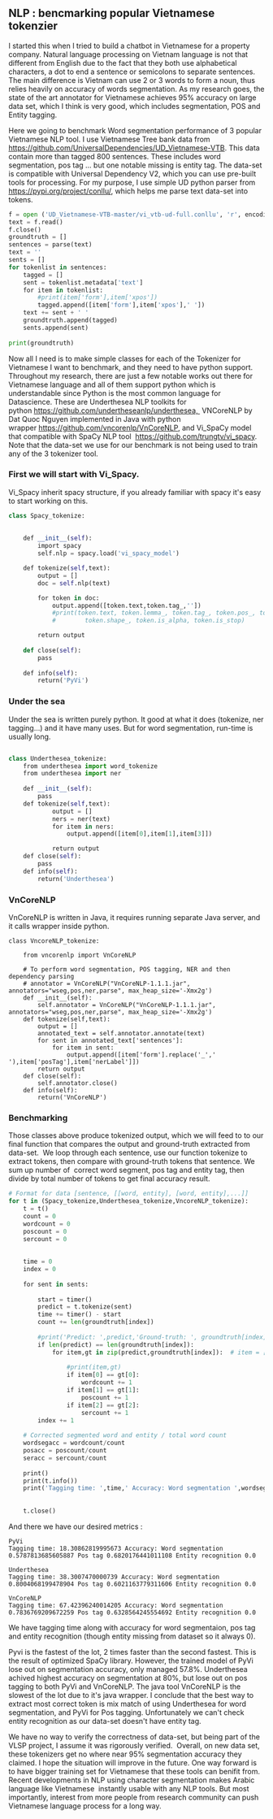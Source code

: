 ## NLP : bencmarking popular Vietnamese tokenzier

I started this when I tried to build a chatbot in Vietnamese for a property company. Natural language processing on Vietnam language is not that different from English due to the fact that they both use alphabetical characters, a dot to end a sentence or semicolons to separate sentences.  The main difference is Vietnam can use 2 or 3 words to form a noun, thus relies heavily on accuracy of words segmentation. As my research goes, the state of the art annotator for Vietnamese achieves 95% accuracy on large data set, which I think is very good, which includes segmentation, POS and Entity tagging. 

Here we going to benchmark Word segmentation performance of 3 popular Vietnamese NLP tool. I use Vietnamese Tree bank data from  https://github.com/UniversalDependencies/UD_Vietnamese-VTB. This data contain more than tagged 800 sentences. These includes word segmentation, pos tag ... but one notable missing is entity tag. The data-set is compatible with Universal Dependency V2, which you can use pre-built tools for processing. For my purpose, I use simple UD python parser from  https://pypi.org/project/conllu/, which helps me parse text data-set into tokens. 

```python
f = open ('UD_Vietnamese-VTB-master/vi_vtb-ud-full.conllu', 'r', encoding='utf-8')
text = f.read()
f.close()
groundtruth = []
sentences = parse(text)
text = ''
sents = []
for tokenlist in sentences:
    tagged = []
    sent = tokenlist.metadata['text']
    for item in tokenlist:
        #print(item['form'],item['xpos'])
        tagged.append([item['form'],item['xpos'],' '])
    text += sent + ' '
    groundtruth.append(tagged)
    sents.append(sent)
    
print(groundtruth)
```

Now all I need is to make simple classes for each of the Tokenizer for Vietnamese I want to benchmark, and they need to have python support. Throughout my research, there are just a few notable works out there for Vietnamese language and all of them support python which is understandable since Python is the most common language for Datascience. These are Underthesea NLP toolkits for python https://github.com/undertheseanlp/underthesea,  VNCoreNLP by Dat Quoc Nguyen implemented in Java with python wrapper https://github.com/vncorenlp/VnCoreNLP, and Vi_SpaCy model that compatible with SpaCy NLP tool  https://github.com/trungtv/vi_spacy. Note that the data-set we use for our benchmark is not being used to train any of the 3 tokenizer tool.

### First we will start with Vi_Spacy. 
Vi_Spacy inherit spacy structure, if you already familiar with spacy it's easy to start working on this.

```python
class Spacy_tokenize:
    
    
    def __init__(self):
        import spacy
        self.nlp = spacy.load('vi_spacy_model')

    def tokenize(self,text):
        output = []
        doc = self.nlp(text)

        for token in doc:
            output.append([token.text,token.tag_,''])
            #print(token.text, token.lemma_, token.tag_, token.pos_, token.dep_,
            #        token.shape_, token.is_alpha, token.is_stop)

        return output
    
    def close(self):
        pass
    
    def info(self):
        return('PyVi')
```
### Under the sea
Under the sea is written purely python. It good at what it does (tokenize, ner tagging...) and it have many uses. But for word segmentation, run-time is usually long.
```python

class Underthesea_tokenize:
    from underthesea import word_tokenize
    from underthesea import ner
    
    def __init__(self):
        pass
    def tokenize(self,text):
            output = []
            ners = ner(text)
            for item in ners:
                output.append([item[0],item[1],item[3]])

            return output
    def close(self):
        pass
    def info(self):
        return('Underthesea')
```
### VnCoreNLP
VnCoreNLP is written in Java, it requires running separate Java server, and it calls wrapper inside python.
```pyhon
class VncoreNLP_tokenize:
    
    from vncorenlp import VnCoreNLP

    # To perform word segmentation, POS tagging, NER and then dependency parsing
    # annotator = VnCoreNLP("VnCoreNLP-1.1.1.jar", annotators="wseg,pos,ner,parse", max_heap_size='-Xmx2g')
    def __init__(self):
        self.annotator = VnCoreNLP("VnCoreNLP-1.1.1.jar", annotators="wseg,pos,ner,parse", max_heap_size='-Xmx2g')
    def tokenize(self,text):
        output = []
        annotated_text = self.annotator.annotate(text)
        for sent in annotated_text['sentences']:
            for item in sent:
                output.append([item['form'].replace('_',' '),item['posTag'],item['nerLabel']])
        return output
    def close(self):
        self.annotator.close()
    def info(self):
        return('VnCoreNLP')
```
### Benchmarking 
Those classes above produce tokenized output, which we will feed to to our final function that compares the output and ground-truth extracted from data-set.  We loop through each sentence, use our function tokenize to extract tokens, then compare with ground-truth tokens that sentence. We sum up number of  correct word segment, pos tag and entity tag, then divide by total number of tokens to get final accuracy result. 

```python
# Format for data [sentence, [[word, entity], [word, entity],...]]
for t in (Spacy_tokenize,Underthesea_tokenize,VncoreNLP_tokenize):
    t = t()
    count = 0
    wordcount = 0
    poscount = 0
    sercount = 0
    
    
    time = 0
    index = 0
    
    for sent in sents:
        
        start = timer()
        predict = t.tokenize(sent)
        time += timer() - start
        count += len(groundtruth[index])
        
        #print('Predict: ',predict,'Ground-truth: ', groundtruth[index])
        if len(predict) == len(groundtruth[index]):
            for item,gt in zip(predict,groundtruth[index]):  # item = [word, pos, entity]
                
                #print(item,gt)
                if item[0] == gt[0]:
                    wordcount += 1
                if item[1] == gt[1]:
                    poscount += 1
                if item[2] == gt[2]:
                    sercount += 1
        index += 1
    
    # Corrected segmented word and entity / total word count
    wordsegacc = wordcount/count
    posacc = poscount/count
    seracc = sercount/count
    
    print()
    print(t.info())
    print('Tagging time: ',time,' Accuracy: Word segmentation ',wordsegacc,' Pos tag ',posacc,' Entity recognition ',seracc)
    
        
    t.close()
   ```
And there we have our desired metrics :
```
PyVi
Tagging time: 18.30862819995673 Accuracy: Word segmentation 0.5787813685605887 Pos tag 0.6820176441011108 Entity recognition 0.0

Underthesea
Tagging time: 38.3007470000739 Accuracy: Word segmentation 0.8004068199478904 Pos tag 0.6021163779311606 Entity recognition 0.0

VnCoreNLP
Tagging time: 67.42396240014205 Accuracy: Word segmentation 0.7836769209672259 Pos tag 0.6328564245554692 Entity recognition 0.0
```
We have tagging time along with accuracy for word segmentaion, pos tag and entity recognition (though entity missing from dataset so it always 0). 

Pyvi is the fastest of the lot, 2 times faster than the second fastest. This is the result of optimized SpaCy library. However, the trained model of PyVi lose out on segmentation accuracy, only managed 57.8%. Underthesea achived highest accuracy on segmentation at 80%, but lose out on pos tagging to both PyVi and VnCoreNLP. The java tool VnCoreNLP is the slowest of the lot due to it's java wrapper. I conclude that the best way to extract most correct token is mix match of using Underthesea for word segmentation, and PyVi for Pos tagging. Unfortunately we can't check entity recognition as our data-set doesn't have entity tag. 

We have no way to verify the correctness of data-set, but being part of the VLSP project, I assume it was rigorously verified.  Overall, on new data set, these tokenizers get no where near 95% segmentation accuracy they claimed. I hope the situation will improve in the future. One way forward is to have bigger training set for Vietnamese that these tools can benifit from. Recent developments in NLP using character segmentation makes Arabic language like Vietnamese  instantly usable with any NLP tools. But most importantly, interest from more people from research community can push Vietnamese language process for a long way.
